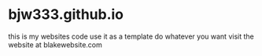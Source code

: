 # bjw333.github.io

this is my websites code use it as a template do whatever you want
visit the website at blakewebsite.com
